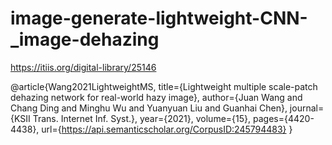 # image-generate-lightweight-CNN-_image-dehazing


https://itiis.org/digital-library/25146

@article{Wang2021LightweightMS,
  title={Lightweight multiple scale-patch dehazing network for real-world hazy image},
  author={Juan Wang and Chang Ding and Minghu Wu and Yuanyuan Liu and Guanhai Chen},
  journal={KSII Trans. Internet Inf. Syst.},
  year={2021},
  volume={15},
  pages={4420-4438},
  url={https://api.semanticscholar.org/CorpusID:245794483}
}
